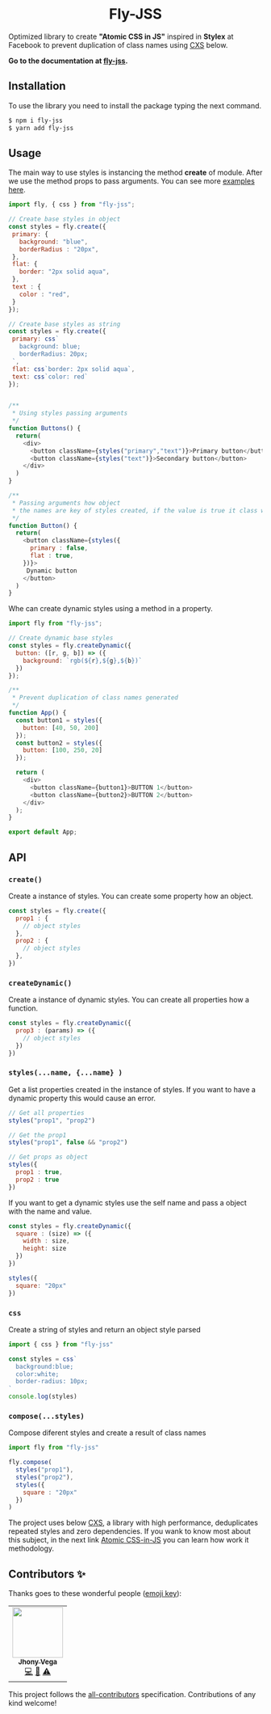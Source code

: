 <h1 align="center"> Fly-JSS </h1>

Optimized library to create **"Atomic CSS in JS"** inspired in **Stylex** at Facebook to prevent duplication of class names using [CXS](https://github.com/cxs-css/cxs) below.

**Go to the documentation at [fly-jss](https://jhony-24.github.io/fly-jss-documentation/).**

## Installation

To use the library you need to install the package typing the next command.

```bash
$ npm i fly-jss
$ yarn add fly-jss
```

## Usage

The main way to use styles is instancing the method **create** of module. After we use the method props to pass arguments.
You can see more [examples here](https://codesandbox.io/s/fly-jss-css-in-js-wgrrc).


```javascript
import fly, { css } from "fly-jss";

// Create base styles in object
const styles = fly.create({
 primary: {
   background: "blue",
   borderRadius : "20px",
 },
 flat: {
   border: "2px solid aqua",
 },
 text : {
   color : "red",
 }
});

// Create base styles as string
const styles = fly.create({
 primary: css`
   background: blue;
   borderRadius: 20px;
 `,
 flat: css`border: 2px solid aqua`,
 text: css`color: red` 
});


/**
 * Using styles passing arguments
 */
function Buttons() {
  return(
    <div> 
      <button className={styles("primary","text")}>Primary button</button>
      <button className={styles("text")}>Secondary button</button>
    </div>
  )
}

/**
 * Passing arguments how object
 * the names are key of styles created, if the value is true it class will be added.
 */
function Button() {
  return(
    <button className={styles({
      primary : false,
      flat : true,
    })}>
     Dynamic button
    </button>
  )
}

```


Whe can create dynamic styles using a method in a property.

```javascript
import fly from "fly-jss";

// Create dynamic base styles
const styles = fly.createDynamic({
  button: ([r, g, b]) => ({
    background: `rgb(${r},${g},${b})`
  })
});

/**
 * Prevent duplication of class names generated
 */
function App() {
  const button1 = styles({
    button: [40, 50, 200]
  });
  const button2 = styles({
    button: [100, 250, 20]
  });

  return (
    <div>
      <button className={button1}>BUTTON 1</button>
      <button className={button2}>BUTTON 2</button>
    </div>
  );
}

export default App;
```

## API

### `create()`

Create a instance of styles. You can create some property how an object.

```javascript
const styles = fly.create({
  prop1 : {
    // object styles
  },
  prop2 : {
    // object styles
  },
})
```

### `createDynamic()`

Create a instance of dynamic styles. You can create all properties how a function.

```javascript
const styles = fly.createDynamic({
  prop3 : (params) => ({
    // object styles
  })
})
```

### `styles(...name, {...name} )`

Get a list properties created in the instance of styles. If you want to have a dynamic property this would cause an error.

```javascript
// Get all properties
styles("prop1", "prop2")

// Get the prop1
styles("prop1", false && "prop2")

// Get props as object
styles({
  prop1 : true,
  prop2 : true
})
```

If you want to get a dynamic styles use the self name and pass a object with the name and value. 

```javascript
const styles = fly.createDynamic({
  square : (size) => ({
    width : size,
    height: size
  })
})

styles({
  square: "20px"
})
```

### `css`

Create a string of styles and return an object style parsed

```javascript
import { css } from "fly-jss"

const styles = css`
  background:blue;
  color:white;
  border-radius: 10px;
`
console.log(styles)
```


### `compose(...styles)`

Compose diferent styles and create a result of class names

```javascript
import fly from "fly-jss"

fly.compose(
  styles("prop1"),
  styles("prop2"),
  styles({
    square : "20px"
  })
)
```

The project uses below [CXS](https://github.com/cxs-css/cxs), a library with high performance, deduplicates repeated styles and zero dependencies.
If you wank to know most about this subject, in the next link [Atomic CSS-in-JS](https://sebastienlorber.com/atomic-css-in-js) you can learn how work it methodology.

## Contributors ✨

Thanks goes to these wonderful people ([emoji key](https://allcontributors.org/docs/en/emoji-key)):

<!-- ALL-CONTRIBUTORS-LIST:START - Do not remove or modify this section -->
<!-- prettier-ignore-start -->
<!-- markdownlint-disable -->
<table>
  <tr>
    <td align="center"><a href="https://jhonyvega.com/"><img src="https://avatars.githubusercontent.com/u/55319455?v=4?s=100" width="100px;" alt=""/><br /><sub><b>Jhony Vega</b></sub></a><br /><a href="https://github.com/jhony-24/fly-jss/commits?author=jhony-24" title="Code">💻</a> <a href="https://github.com/jhony-24/fly-jss/commits?author=jhony-24" title="Documentation">📖</a> <a href="https://github.com/jhony-24/fly-jss/commits?author=jhony-24" title="Tests">⚠️</a></td>
  </tr>
</table>

<!-- markdownlint-restore -->
<!-- prettier-ignore-end -->

<!-- ALL-CONTRIBUTORS-LIST:END -->

This project follows the [all-contributors](https://github.com/all-contributors/all-contributors) specification. Contributions of any kind welcome!
